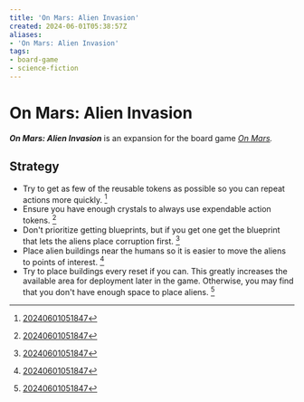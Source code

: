 ```yaml
---
title: 'On Mars: Alien Invasion'
created: 2024-06-01T05:38:57Z
aliases:
- 'On Mars: Alien Invasion'
tags:
- board-game
- science-fiction
---
```


# On Mars: Alien Invasion

_**On Mars: Alien Invasion**_ is an expansion for the board game _[On Mars](on-mars.md)._

## Strategy

- Try to get as few of the reusable tokens as possible so you can repeat actions more quickly. [^1]
- Ensure you have enough crystals to always use expendable action tokens. [^1]
- Don't prioritize getting blueprints, but if you get one get the blueprint that lets the aliens place corruption first. [^1]
- Place alien buildings near the humans so it is easier to move the aliens to points of interest. [^1]
- Try to place buildings every reset if you can. This greatly increases the available area for deployment later in the game. Otherwise, you may find that you don't have enough space to place aliens. [^1]

[^1]: [20240601051847](../entries/20240601051847.md)
